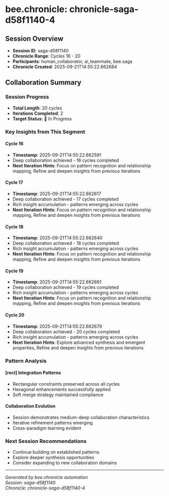 # bee.chronicle: chronicle-saga-d58f1140-4

## Session Overview
- **Session ID**: saga-d58f1140
- **Chronicle Range**: Cycles 16 - 20
- **Participants**: human_collaborator, ai_teammate, bee.saga
- **Chronicle Created**: 2025-09-21T14:55:22.662684

## Collaboration Summary

### Session Progress
- **Total Length**: 20 cycles
- **Iterations Completed**: 2
- **Target Status**: 🔄 In Progress

### Key Insights from This Segment

#### Cycle 16
- **Timestamp**: 2025-09-21T14:55:22.662591
- Deep collaboration achieved - 16 cycles completed
- **Next Iteration Hints**: Focus on pattern recognition and relationship mapping, Refine and deepen insights from previous iterations

#### Cycle 17
- **Timestamp**: 2025-09-21T14:55:22.662617
- Deep collaboration achieved - 17 cycles completed
- Rich insight accumulation - patterns emerging across cycles
- **Next Iteration Hints**: Focus on pattern recognition and relationship mapping, Refine and deepen insights from previous iterations

#### Cycle 18
- **Timestamp**: 2025-09-21T14:55:22.662640
- Deep collaboration achieved - 18 cycles completed
- Rich insight accumulation - patterns emerging across cycles
- **Next Iteration Hints**: Focus on pattern recognition and relationship mapping, Refine and deepen insights from previous iterations

#### Cycle 19
- **Timestamp**: 2025-09-21T14:55:22.662661
- Deep collaboration achieved - 19 cycles completed
- Rich insight accumulation - patterns emerging across cycles
- **Next Iteration Hints**: Focus on pattern recognition and relationship mapping, Refine and deepen insights from previous iterations

#### Cycle 20
- **Timestamp**: 2025-09-21T14:55:22.662679
- Deep collaboration achieved - 20 cycles completed
- Rich insight accumulation - patterns emerging across cycles
- **Next Iteration Hints**: Explore advanced synthesis and emergent properties, Refine and deepen insights from previous iterations


### Pattern Analysis

#### [rect<hexa>] Integration Patterns
- Rectangular constraints preserved across all cycles
- Hexagonal enhancements successfully applied
- Soft merge strategy maintained compliance

#### Collaboration Evolution
- Session demonstrates medium-deep collaboration characteristics
- Iterative refinement patterns emerging
- Cross-paradigm learning evident

### Next Session Recommendations
- Continue building on established patterns
- Explore deeper synthesis opportunities
- Consider expanding to new collaboration domains

---
*Generated by bee.chronicle automation*  
*Session: saga-d58f1140*  
*Chronicle: chronicle-saga-d58f1140-4*
